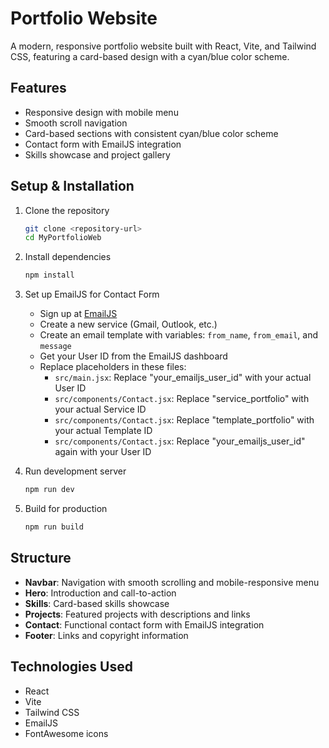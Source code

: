 # Portfolio Website

A modern, responsive portfolio website built with React, Vite, and Tailwind CSS, featuring a card-based design with a cyan/blue color scheme.

## Features

- Responsive design with mobile menu
- Smooth scroll navigation
- Card-based sections with consistent cyan/blue color scheme
- Contact form with EmailJS integration
- Skills showcase and project gallery

## Setup & Installation

1. Clone the repository

   ```bash
   git clone <repository-url>
   cd MyPortfolioWeb
   ```

2. Install dependencies

   ```bash
   npm install
   ```

3. Set up EmailJS for Contact Form
   - Sign up at [EmailJS](https://www.emailjs.com/)
   - Create a new service (Gmail, Outlook, etc.)
   - Create an email template with variables: `from_name`, `from_email`, and `message`
   - Get your User ID from the EmailJS dashboard
   - Replace placeholders in these files:
     - `src/main.jsx`: Replace "your_emailjs_user_id" with your actual User ID
     - `src/components/Contact.jsx`: Replace "service_portfolio" with your actual Service ID
     - `src/components/Contact.jsx`: Replace "template_portfolio" with your actual Template ID
     - `src/components/Contact.jsx`: Replace "your_emailjs_user_id" again with your User ID

4. Run development server

   ```bash
   npm run dev
   ```

5. Build for production

   ```bash
   npm run build
   ```

## Structure

- **Navbar**: Navigation with smooth scrolling and mobile-responsive menu
- **Hero**: Introduction and call-to-action
- **Skills**: Card-based skills showcase
- **Projects**: Featured projects with descriptions and links
- **Contact**: Functional contact form with EmailJS integration
- **Footer**: Links and copyright information

## Technologies Used

- React
- Vite
- Tailwind CSS
- EmailJS
- FontAwesome icons
